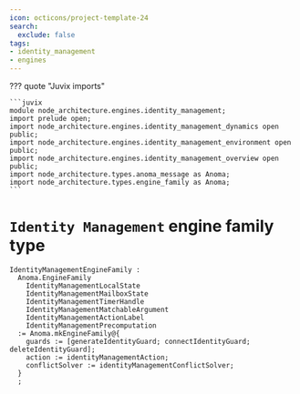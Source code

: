 ```yaml
---
icon: octicons/project-template-24
search:
  exclude: false
tags:
- identity_management
- engines
---
```


??? quote "Juvix imports"

    ```juvix
    module node_architecture.engines.identity_management;
    import prelude open;
    import node_architecture.engines.identity_management_dynamics open public;
    import node_architecture.engines.identity_management_environment open public;
    import node_architecture.engines.identity_management_overview open public;
    import node_architecture.types.anoma_message as Anoma;
    import node_architecture.types.engine_family as Anoma;
    ```

# `Identity Management` engine family type

<!-- --8<-- [start:identity-management-engine-family] -->
```juvix
IdentityManagementEngineFamily :
  Anoma.EngineFamily
    IdentityManagementLocalState
    IdentityManagementMailboxState
    IdentityManagementTimerHandle
    IdentityManagementMatchableArgument
    IdentityManagementActionLabel
    IdentityManagementPrecomputation
  := Anoma.mkEngineFamily@{
    guards := [generateIdentityGuard; connectIdentityGuard; deleteIdentityGuard];
    action := identityManagementAction;
    conflictSolver := identityManagementConflictSolver;
  }
  ;
```
<!-- --8<-- [end:identity-management-engine-family] -->